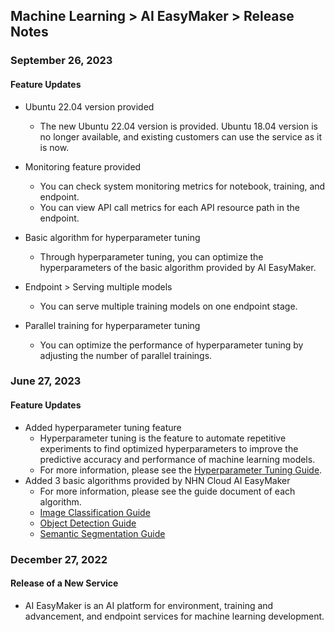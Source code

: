 ## Machine Learning > AI EasyMaker > Release Notes

### September 26, 2023

#### Feature Updates 

* Ubuntu 22.04 version provided 
    * The new Ubuntu 22.04 version is provided. Ubuntu 18.04 version is no longer available, and existing customers can use the service as it is now.

* Monitoring feature provided 
    * You can check system monitoring metrics for notebook, training, and endpoint.
    * You can view API call metrics for each API resource path in the endpoint.

* Basic algorithm for hyperparameter tuning 
    * Through hyperparameter tuning, you can optimize the hyperparameters of the basic algorithm provided by AI EasyMaker. 

* Endpoint > Serving multiple models
    * You can serve multiple training models on one endpoint stage.

* Parallel training for hyperparameter tuning
    * You can optimize the performance of hyperparameter tuning by adjusting the number of parallel trainings.


### June 27, 2023

#### Feature Updates

* Added hyperparameter tuning feature
    * Hyperparameter tuning is the feature to automate repetitive experiments to find optimized hyperparameters to improve the predictive accuracy and performance of machine learning models.
    * For more information, please see the [Hyperparameter Tuning Guide](./console-guide/#hyperparameter-tuning).
* Added 3 basic algorithms provided by NHN Cloud AI EasyMaker
    * For more information, please see the guide document of each algorithm.
    * [Image Classification Guide](./algorithm-guide/#image-classification)
    * [Object Detection Guide](./algorithm-guide/#object-detection)
    * [Semantic Segmentation Guide](./algorithm-guide/#semantic-segmentation)


### December 27, 2022
#### Release of a New Service 
* AI EasyMaker is an AI platform for environment, training and advancement, and endpoint services for machine learning development.